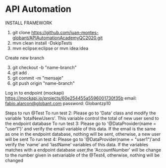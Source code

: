# API Automation
  
INSTALL FRAMEWORK

1. git clone https://github.com/juan-montes-globant/APIAutomationAcademyQC2020.git
2. mvn clean install -DskipTests
3. mvn eclipse:eclipse or mvn idea:idea

Create new branch

3. git checkout -b "name-branch"
4. git add .
5. git commit -m "mensaje"
6. git push origin "name-branch"

Log in to endpoint (mockapi)
https://mockapi.io/projects/60e254455a5596001730f35b
email: fabio.alarcon@globant.com
password: Globantzp10

Steps to run @Test
To run test 2: Please go to 'Data' class and modify the variable 'totalNewUsers'. This variable control the total of new user send to the endpoint database
To run test 3: Please go to '@DataProvider(name = "user1")' and verify the email variable of this data. If the email is the same as one in the endpoint database, nothing will be sent, otherwise, a new user will be sent
To run test 4: Please go to '@DataProvider(name = "user1")'and verify the 'name' and 'lastName' variables of this data. If the variables matches with a endpoint database user,the 'AccountNumber' will be change to the number given in setvariable of the @Test4, otherwise, nothing will be changed